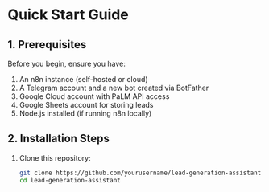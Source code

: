 # Quick Start Guide

## 1. Prerequisites

Before you begin, ensure you have:

1. An n8n instance (self-hosted or cloud)
2. A Telegram account and a new bot created via BotFather
3. Google Cloud account with PaLM API access
4. Google Sheets account for storing leads
5. Node.js installed (if running n8n locally)

## 2. Installation Steps

1. Clone this repository:
   ```bash
   git clone https://github.com/yourusername/lead-generation-assistant.git
   cd lead-generation-assistant
